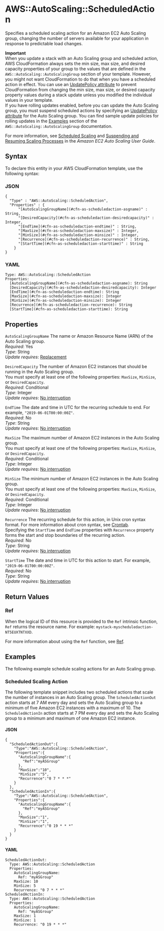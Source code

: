 # AWS::AutoScaling::ScheduledAction<a name="aws-resource-as-scheduledaction"></a>

Specifies a scheduled scaling action for an Amazon EC2 Auto Scaling group, changing the number of servers available for your application in response to predictable load changes\. 

**Important**  
When you update a stack with an Auto Scaling group and scheduled action, AWS CloudFormation always sets the min size, max size, and desired capacity properties of your group to the values that are defined in the `AWS::AutoScaling::AutoScalingGroup` section of your template\. However, you might not want CloudFormation to do that when you have a scheduled action in effect\. You can use an [UpdatePolicy attribute](https://docs.aws.amazon.com/AWSCloudFormation/latest/UserGuide/aws-attribute-updatepolicy.html) to prevent CloudFormation from changing the min size, max size, or desired capacity property values during a stack update unless you modified the individual values in your template\.   
If you have rolling updates enabled, before you can update the Auto Scaling group, you must suspend scheduled actions by specifying an [UpdatePolicy attribute](https://docs.aws.amazon.com/AWSCloudFormation/latest/UserGuide/aws-attribute-updatepolicy.html) for the Auto Scaling group\. You can find sample update policies for rolling updates in the [Examples](https://docs.aws.amazon.com/AWSCloudFormation/latest/UserGuide/aws-properties-as-group.html#aws-properties-as-group--examples) section of the `AWS::AutoScaling::AutoScalingGroup` documentation\. 

For more information, see [Scheduled Scaling](https://docs.aws.amazon.com/autoscaling/ec2/userguide/schedule_time.html) and [Suspending and Resuming Scaling Processes](https://docs.aws.amazon.com/autoscaling/ec2/userguide/as-suspend-resume-processes.html) in the *Amazon EC2 Auto Scaling User Guide*\.

## Syntax<a name="aws-resource-as-scheduledaction-syntax"></a>

To declare this entity in your AWS CloudFormation template, use the following syntax:

### JSON<a name="aws-resource-as-scheduledaction-syntax.json"></a>

```
{
  "Type" : "AWS::AutoScaling::ScheduledAction",
  "Properties" : {
      "[AutoScalingGroupName](#cfn-as-scheduledaction-asgname)" : String,
      "[DesiredCapacity](#cfn-as-scheduledaction-desiredcapacity)" : Integer,
      "[EndTime](#cfn-as-scheduledaction-endtime)" : String,
      "[MaxSize](#cfn-as-scheduledaction-maxsize)" : Integer,
      "[MinSize](#cfn-as-scheduledaction-minsize)" : Integer,
      "[Recurrence](#cfn-as-scheduledaction-recurrence)" : String,
      "[StartTime](#cfn-as-scheduledaction-starttime)" : String
    }
}
```

### YAML<a name="aws-resource-as-scheduledaction-syntax.yaml"></a>

```
Type: AWS::AutoScaling::ScheduledAction
Properties: 
  [AutoScalingGroupName](#cfn-as-scheduledaction-asgname): String
  [DesiredCapacity](#cfn-as-scheduledaction-desiredcapacity): Integer
  [EndTime](#cfn-as-scheduledaction-endtime): String
  [MaxSize](#cfn-as-scheduledaction-maxsize): Integer
  [MinSize](#cfn-as-scheduledaction-minsize): Integer
  [Recurrence](#cfn-as-scheduledaction-recurrence): String
  [StartTime](#cfn-as-scheduledaction-starttime): String
```

## Properties<a name="aws-resource-as-scheduledaction-properties"></a>

`AutoScalingGroupName`  <a name="cfn-as-scheduledaction-asgname"></a>
The name or Amazon Resource Name \(ARN\) of the Auto Scaling group\.  
*Required*: Yes  
*Type*: String  
*Update requires*: [Replacement](https://docs.aws.amazon.com/AWSCloudFormation/latest/UserGuide/using-cfn-updating-stacks-update-behaviors.html#update-replacement)

`DesiredCapacity`  <a name="cfn-as-scheduledaction-desiredcapacity"></a>
The number of Amazon EC2 instances that should be running in the Auto Scaling group\.  
You must specify at least one of the following properties: `MaxSize`, `MinSize`, or `DesiredCapacity`\.   
*Required*: Conditional  
*Type*: Integer  
*Update requires*: [No interruption](https://docs.aws.amazon.com/AWSCloudFormation/latest/UserGuide/using-cfn-updating-stacks-update-behaviors.html#update-no-interrupt)

`EndTime`  <a name="cfn-as-scheduledaction-endtime"></a>
The date and time in UTC for the recurring schedule to end\. For example, `"2019-06-01T00:00:00Z"`\.   
*Required*: No  
*Type*: String  
*Update requires*: [No interruption](https://docs.aws.amazon.com/AWSCloudFormation/latest/UserGuide/using-cfn-updating-stacks-update-behaviors.html#update-no-interrupt)

`MaxSize`  <a name="cfn-as-scheduledaction-maxsize"></a>
The maximum number of Amazon EC2 instances in the Auto Scaling group\.  
You must specify at least one of the following properties: `MaxSize`, `MinSize`, or `DesiredCapacity`\.   
*Required*: Conditional  
*Type*: Integer  
*Update requires*: [No interruption](https://docs.aws.amazon.com/AWSCloudFormation/latest/UserGuide/using-cfn-updating-stacks-update-behaviors.html#update-no-interrupt)

`MinSize`  <a name="cfn-as-scheduledaction-minsize"></a>
The minimum number of Amazon EC2 instances in the Auto Scaling group\.  
You must specify at least one of the following properties: `MaxSize`, `MinSize`, or `DesiredCapacity`\.   
*Required*: Conditional  
*Type*: Integer  
*Update requires*: [No interruption](https://docs.aws.amazon.com/AWSCloudFormation/latest/UserGuide/using-cfn-updating-stacks-update-behaviors.html#update-no-interrupt)

`Recurrence`  <a name="cfn-as-scheduledaction-recurrence"></a>
The recurring schedule for this action, in Unix cron syntax format\. For more information about cron syntax, see [Crontab](http://crontab.org/)\.   
Specifying the `StartTime` and `EndTime` properties with `Recurrence` property forms the start and stop boundaries of the recurring action\.   
*Required*: No  
*Type*: String  
*Update requires*: [No interruption](https://docs.aws.amazon.com/AWSCloudFormation/latest/UserGuide/using-cfn-updating-stacks-update-behaviors.html#update-no-interrupt)

`StartTime`  <a name="cfn-as-scheduledaction-starttime"></a>
The date and time in UTC for this action to start\. For example, `"2019-06-01T00:00:00Z"`\.   
*Required*: No  
*Type*: String  
*Update requires*: [No interruption](https://docs.aws.amazon.com/AWSCloudFormation/latest/UserGuide/using-cfn-updating-stacks-update-behaviors.html#update-no-interrupt)

## Return Values<a name="aws-resource-as-scheduledaction-return-values"></a>

### Ref<a name="aws-resource-as-scheduledaction-return-values-ref"></a>

When the logical ID of this resource is provided to the `Ref` intrinsic function, `Ref` returns the resource name\. For example: `mystack-myscheduledaction-NT5EUXTNTXXD`\.

For more information about using the `Ref` function, see [Ref](https://docs.aws.amazon.com/AWSCloudFormation/latest/UserGuide/intrinsic-function-reference-ref.html)\. 

## Examples<a name="aws-resource-as-scheduledaction--examples"></a>

The following example schedule scaling actions for an Auto Scaling group\.

### Scheduled Scaling Action<a name="aws-resource-as-scheduledaction--examples--Scheduled_Scaling_Action"></a>

The following template snippet includes two scheduled actions that scale the number of instances in an Auto Scaling group\. The `ScheduledActionOut` action starts at 7 AM every day and sets the Auto Scaling group to a minimum of five Amazon EC2 instances with a maximum of 10\. The `ScheduledActionIn` action starts at 7 PM every day and sets the Auto Scaling group to a minimum and maximum of one Amazon EC2 instance\. 

#### JSON<a name="aws-resource-as-scheduledaction--examples--Scheduled_Scaling_Action--json"></a>

```
{
  "ScheduledActionOut":{
    "Type":"AWS::AutoScaling::ScheduledAction",
    "Properties":{
      "AutoScalingGroupName":{
        "Ref":"myASGroup"
      },
      "MaxSize":"10",
      "MinSize":"5",
      "Recurrence":"0 7 * * *"
    }
  },
  "ScheduledActionIn":{
    "Type":"AWS::AutoScaling::ScheduledAction",
    "Properties":{
      "AutoScalingGroupName":{
        "Ref":"myASGroup"
      },
      "MaxSize":"1",
      "MinSize":"1",
      "Recurrence":"0 19 * * *"
    }
  }
}
```

#### YAML<a name="aws-resource-as-scheduledaction--examples--Scheduled_Scaling_Action--yaml"></a>

```
ScheduledActionOut: 
  Type: AWS::AutoScaling::ScheduledAction
  Properties:
    AutoScalingGroupName: 
      Ref: "myASGroup"
    MaxSize: 10
    MinSize: 5
    Recurrence: "0 7 * * *"
ScheduledActionIn: 
  Type: AWS::AutoScaling::ScheduledAction
  Properties:
    AutoScalingGroupName: 
      Ref: "myASGroup"
    MaxSize: 1
    MinSize: 1
    Recurrence: "0 19 * * *"
```